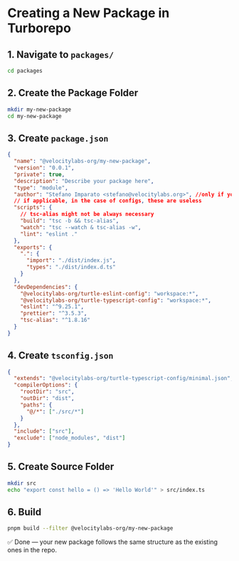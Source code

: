 # Creating a New Package in Turborepo

## 1. Navigate to `packages/`
```bash
cd packages
```

## 2. Create the Package Folder
```bash
mkdir my-new-package
cd my-new-package
```

## 3. Create `package.json`
```json
{
  "name": "@velocitylabs-org/my-new-package",
  "version": "0.0.1",
  "private": true,
  "description": "Describe your package here",
  "type": "module",
  "author": "Stefano Imparato <stefano@velocitylabs.org>", //only if you're me
  // if applicable, in the case of configs, these are useless
  "scripts": {
    // tsc-alias might not be always necessary
    "build": "tsc -b && tsc-alias",
    "watch": "tsc --watch & tsc-alias -w",
    "lint": "eslint ."
  },
  "exports": {
    ".": {
      "import": "./dist/index.js",
      "types": "./dist/index.d.ts"
    }
  },
  "devDependencies": {
    "@velocitylabs-org/turtle-eslint-config": "workspace:*",
    "@velocitylabs-org/turtle-typescript-config": "workspace:*",
    "eslint": "^9.25.1",
    "prettier": "^3.5.3",
    "tsc-alias": "^1.8.16"
  }
}
```

## 4. Create `tsconfig.json`
```json
{
  "extends": "@velocitylabs-org/turtle-typescript-config/minimal.json",
  "compilerOptions": {
    "rootDir": "src",
    "outDir": "dist",
    "paths": {
      "@/*": ["./src/*"]
    }
  },
  "include": ["src"],
  "exclude": ["node_modules", "dist"]
}
```

## 5. Create Source Folder
```bash
mkdir src
echo "export const hello = () => 'Hello World'" > src/index.ts
```

## 6. Build
```bash
pnpm build --filter @velocitylabs-org/my-new-package
```

✅ Done — your new package follows the same structure as the existing ones in the repo.
